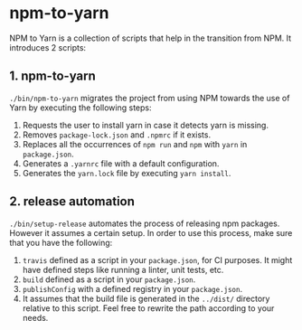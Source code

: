 # npm-to-yarn

NPM to Yarn is a collection of scripts that help in the transition from NPM. It introduces 2 scripts:

## 1. npm-to-yarn
`./bin/npm-to-yarn` migrates the project from using NPM towards the use of Yarn by executing the following steps:

1. Requests the user to install yarn in case it detects yarn is missing.
2. Removes `package-lock.json` and `.npmrc` if it exists.
3. Replaces all the occurrences of `npm run` and `npm` with `yarn` in `package.json`.
4. Generates a `.yarnrc` file with a default configuration.
5. Generates the `yarn.lock` file by executing `yarn install`.

## 2. release automation
`./bin/setup-release` automates the process of releasing npm packages. However it assumes a certain setup.
In order to use this process, make sure that you have the following:

1. `travis` defined as a script in your `package.json`, for CI purposes. It might have defined steps like running a linter, unit tests, etc.
2. `build` defined as a script in your `package.json`.
4. `publishConfig` with a defined registry in your `package.json`.
5. It assumes that the build file is generated in the `../dist/` directory relative to this script. Feel free to rewrite the path according to your needs.
